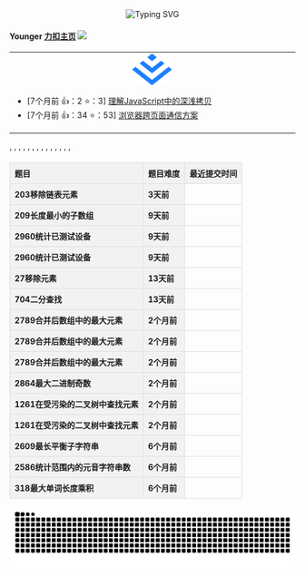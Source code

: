 
 <div align="center">
      <img src="https://readme-typing-svg.demolab.com?font=Fira+Code&pause=1000&width=435&lines=console.log(%22Hello%2C%20World%22);&center=true&size=27" alt="Typing SVG" />
  </div>
  
#### Younger  [力扣主页](https://leetcode.cn/u/18300875296/)  <img src="https://raw.githubusercontent.com/MartinHeinz/MartinHeinz/master/wave.gif" width="20px">



<!-- multi-platform-posts start -->
  <table align="center">
      <tr>
        <td align="center" width="800px" valign="top">
          <div align="center"><img src='https://raw.githubusercontent.com/baozouai/multi-platform-posts-action/main/assets/juejin.svg' alt='juejin'/></div>
<ul>
<li align='left'>[7个月前 👍：2  ⭐：3]
      <a href="https://juejin.cn/post/7292966352867393599" target="_blank">理解JavaScript中的深浅拷贝</a>
      </li>
<li align='left'>[7个月前 👍：34  ⭐：53]
      <a href="https://juejin.cn/post/7288513881734791222" target="_blank">浏览器跨页面通信方案</a>
      </li>
</ul>
        </td>
      </tr>
    </table>
    <!-- multi-platform-posts end -->
    <!-- leetCode start --> <table style=" border-collapse: collapse;width: 100%;margin-top: 20px;">
    <tr style="border: 1px solid #ddd;padding: 8px;text-align: left;">
      <th style="border: 1px solid #ddd;padding: 8px;text-align: left;background-color: #f2f2f2;">题目</th>
      <th style="border: 1px solid #ddd;padding: 8px;text-align: left;background-color: #f2f2f2;">题目难度</th>
      <th style="border: 1px solid #ddd;padding: 8px;text-align: left;background-color: #f2f2f2;">最近提交时间</th>
    </tr>
     <tr style="border: 1px solid #ddd;padding: 8px;text-align: left;">
    <th style="border: 1px solid #ddd;padding: 8px;text-align: left;background-color: #f2f2f2;">203移除链表元素</th>
    <th style="border: 1px solid #ddd;padding: 8px;text-align: left;background-color: #f2f2f2;">3天前</th>
  </tr>, <tr style="border: 1px solid #ddd;padding: 8px;text-align: left;">
    <th style="border: 1px solid #ddd;padding: 8px;text-align: left;background-color: #f2f2f2;">209长度最小的子数组</th>
    <th style="border: 1px solid #ddd;padding: 8px;text-align: left;background-color: #f2f2f2;">9天前</th>
  </tr>, <tr style="border: 1px solid #ddd;padding: 8px;text-align: left;">
    <th style="border: 1px solid #ddd;padding: 8px;text-align: left;background-color: #f2f2f2;">2960统计已测试设备</th>
    <th style="border: 1px solid #ddd;padding: 8px;text-align: left;background-color: #f2f2f2;">9天前</th>
  </tr>, <tr style="border: 1px solid #ddd;padding: 8px;text-align: left;">
    <th style="border: 1px solid #ddd;padding: 8px;text-align: left;background-color: #f2f2f2;">2960统计已测试设备</th>
    <th style="border: 1px solid #ddd;padding: 8px;text-align: left;background-color: #f2f2f2;">9天前</th>
  </tr>, <tr style="border: 1px solid #ddd;padding: 8px;text-align: left;">
    <th style="border: 1px solid #ddd;padding: 8px;text-align: left;background-color: #f2f2f2;">27移除元素</th>
    <th style="border: 1px solid #ddd;padding: 8px;text-align: left;background-color: #f2f2f2;">13天前</th>
  </tr>, <tr style="border: 1px solid #ddd;padding: 8px;text-align: left;">
    <th style="border: 1px solid #ddd;padding: 8px;text-align: left;background-color: #f2f2f2;">704二分查找</th>
    <th style="border: 1px solid #ddd;padding: 8px;text-align: left;background-color: #f2f2f2;">13天前</th>
  </tr>, <tr style="border: 1px solid #ddd;padding: 8px;text-align: left;">
    <th style="border: 1px solid #ddd;padding: 8px;text-align: left;background-color: #f2f2f2;">2789合并后数组中的最大元素</th>
    <th style="border: 1px solid #ddd;padding: 8px;text-align: left;background-color: #f2f2f2;">2个月前</th>
  </tr>, <tr style="border: 1px solid #ddd;padding: 8px;text-align: left;">
    <th style="border: 1px solid #ddd;padding: 8px;text-align: left;background-color: #f2f2f2;">2789合并后数组中的最大元素</th>
    <th style="border: 1px solid #ddd;padding: 8px;text-align: left;background-color: #f2f2f2;">2个月前</th>
  </tr>, <tr style="border: 1px solid #ddd;padding: 8px;text-align: left;">
    <th style="border: 1px solid #ddd;padding: 8px;text-align: left;background-color: #f2f2f2;">2789合并后数组中的最大元素</th>
    <th style="border: 1px solid #ddd;padding: 8px;text-align: left;background-color: #f2f2f2;">2个月前</th>
  </tr>, <tr style="border: 1px solid #ddd;padding: 8px;text-align: left;">
    <th style="border: 1px solid #ddd;padding: 8px;text-align: left;background-color: #f2f2f2;">2864最大二进制奇数</th>
    <th style="border: 1px solid #ddd;padding: 8px;text-align: left;background-color: #f2f2f2;">2个月前</th>
  </tr>, <tr style="border: 1px solid #ddd;padding: 8px;text-align: left;">
    <th style="border: 1px solid #ddd;padding: 8px;text-align: left;background-color: #f2f2f2;">1261在受污染的二叉树中查找元素</th>
    <th style="border: 1px solid #ddd;padding: 8px;text-align: left;background-color: #f2f2f2;">2个月前</th>
  </tr>, <tr style="border: 1px solid #ddd;padding: 8px;text-align: left;">
    <th style="border: 1px solid #ddd;padding: 8px;text-align: left;background-color: #f2f2f2;">1261在受污染的二叉树中查找元素</th>
    <th style="border: 1px solid #ddd;padding: 8px;text-align: left;background-color: #f2f2f2;">2个月前</th>
  </tr>, <tr style="border: 1px solid #ddd;padding: 8px;text-align: left;">
    <th style="border: 1px solid #ddd;padding: 8px;text-align: left;background-color: #f2f2f2;">2609最长平衡子字符串</th>
    <th style="border: 1px solid #ddd;padding: 8px;text-align: left;background-color: #f2f2f2;">6个月前</th>
  </tr>, <tr style="border: 1px solid #ddd;padding: 8px;text-align: left;">
    <th style="border: 1px solid #ddd;padding: 8px;text-align: left;background-color: #f2f2f2;">2586统计范围内的元音字符串数</th>
    <th style="border: 1px solid #ddd;padding: 8px;text-align: left;background-color: #f2f2f2;">6个月前</th>
  </tr>, <tr style="border: 1px solid #ddd;padding: 8px;text-align: left;">
    <th style="border: 1px solid #ddd;padding: 8px;text-align: left;background-color: #f2f2f2;">318最大单词长度乘积</th>
    <th style="border: 1px solid #ddd;padding: 8px;text-align: left;background-color: #f2f2f2;">6个月前</th>
  </tr>
    </table><!-- leetCode end -->


![](https://github.com/18300875296/18300875296/blob/output/github-contribution-grid-snake.svg)
